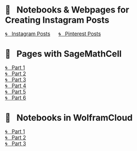 # &#x1F4D1; &nbsp; Notebooks & Webpages for Creating Instagram Posts

<a href="https://www.instagram.com/olga.belitskaya/" style="font-size:120%;">&#x1F300; &nbsp; Instagram Posts</a> &nbsp; &nbsp; &nbsp; <a href="https://www.pinterest.ru/olga_belitskaya/code-style/" style="font-size:120%;">&#x1F300; &nbsp; Pinterest Posts</a>

# &#x1F4D1; &nbsp; Pages with SageMathCell

<a href="https://olgabelitskaya.github.io/instagram.html" style="font-size:120%;">&#x1F300; &nbsp; Part 1</a><br/> 
<a href="https://olgabelitskaya.github.io/instagram2.html" style="font-size:120%;">&#x1F300; &nbsp; Part 2</a><br/>
<a href="https://olgabelitskaya.github.io/instagram3.html" style="font-size:120%;">&#x1F300; &nbsp; Part 3</a><br/>
<a href="https://olgabelitskaya.github.io/instagram4.html" style="font-size:120%;">&#x1F300; &nbsp; Part 4</a><br/>
<a href="https://olgabelitskaya.github.io/instagram5.html" style="font-size:120%;">&#x1F300; &nbsp; Part 5</a><br/>
<a href="https://olgabelitskaya.github.io/instagram6.html" style="font-size:120%;">&#x1F300; &nbsp; Part 6</a><br/>

# &#x1F4D1; &nbsp; Notebooks in WolframCloud
<a href=https://www.wolframcloud.com/obj/safuolga/Published/instagram.nb style="font-size:120%;">&#x1F300; &nbsp; Part 1</a><br/>
<a href=https://www.wolframcloud.com/obj/safuolga/Published/instagram2.nb style="font-size:120%;">&#x1F300; &nbsp; Part 2</a><br/>
<a href=https://www.wolframcloud.com/obj/safuolga/Published/instagram3.nb style="font-size:120%;">&#x1F300; &nbsp; Part 3</a>